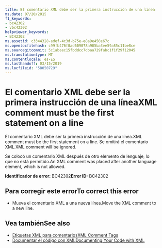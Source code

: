 ```yaml
---
title: El comentario XML debe ser la primera instrucción de una línea
ms.date: 07/20/2015
f1_keywords:
- bc42302
- vbc42302
helpviewer_keywords:
- BC42302
ms.assetid: c3344328-adef-4c3d-b75e-e8a9e450e67c
ms.openlocfilehash: c99fb476f0ad609078a905ba3ee59a85c11be8ce
ms.sourcegitcommit: 5c1abeec15fbddcc7dbaa729fabc1f1f29f12045
ms.translationtype: MT
ms.contentlocale: es-ES
ms.lasthandoff: 03/15/2019
ms.locfileid: "58050729"
---
```

# <a name="xml-comment-must-be-the-first-statement-on-a-line"></a><span data-ttu-id="aea5d-102">El comentario XML debe ser la primera instrucción de una línea</span><span class="sxs-lookup"><span data-stu-id="aea5d-102">XML comment must be the first statement on a line</span></span>
<span data-ttu-id="aea5d-103">El comentario XML debe ser la primera instrucción de una línea.</span><span class="sxs-lookup"><span data-stu-id="aea5d-103">XML comment must be the first statement on a line.</span></span> <span data-ttu-id="aea5d-104">Se omitirá el comentario XML.</span><span class="sxs-lookup"><span data-stu-id="aea5d-104">XML comment will be ignored.</span></span>  
  
 <span data-ttu-id="aea5d-105">Se colocó un comentario XML después de otro elemento de lenguaje, lo que no está permitido.</span><span class="sxs-lookup"><span data-stu-id="aea5d-105">An XML comment was placed after another language element, which is not allowed.</span></span>  
  
 <span data-ttu-id="aea5d-106">**Identificador de error:** BC42302</span><span class="sxs-lookup"><span data-stu-id="aea5d-106">**Error ID:** BC42302</span></span>  
  
## <a name="to-correct-this-error"></a><span data-ttu-id="aea5d-107">Para corregir este error</span><span class="sxs-lookup"><span data-stu-id="aea5d-107">To correct this error</span></span>  
  
-   <span data-ttu-id="aea5d-108">Mueva el comentario XML a una nueva línea.</span><span class="sxs-lookup"><span data-stu-id="aea5d-108">Move the XML comment to a new line.</span></span>  
  
## <a name="see-also"></a><span data-ttu-id="aea5d-109">Vea también</span><span class="sxs-lookup"><span data-stu-id="aea5d-109">See also</span></span>

- [<span data-ttu-id="aea5d-110">Etiquetas XML para comentarios</span><span class="sxs-lookup"><span data-stu-id="aea5d-110">XML Comment Tags</span></span>](../../visual-basic/language-reference/xmldoc/index.md)
- [<span data-ttu-id="aea5d-111">Documentar el código con XML</span><span class="sxs-lookup"><span data-stu-id="aea5d-111">Documenting Your Code with XML</span></span>](../../visual-basic/programming-guide/program-structure/documenting-your-code-with-xml.md)
